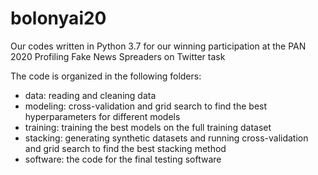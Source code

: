 # bolonyai20
Our codes written in Python 3.7 for our winning participation at the PAN 2020 Profiling Fake News Spreaders on Twitter task

The code is organized in the following folders:
- data: reading and cleaning data
- modeling: cross-validation and grid search to find the best hyperparameters for different models
- training: training the best models on the full training dataset
- stacking: generating synthetic datasets and running cross-validation and grid search to find the best stacking method
- software: the code for the final testing software 
